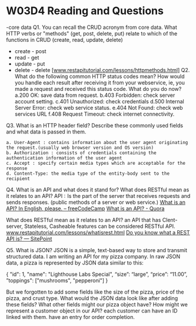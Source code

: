# W03D4 Reading and Questions

-core data
Q1.
You can recall the CRUD acronym from core data. What HTTP verbs or "methods" (get, post, delete, put) relate to which of the functions in CRUD (create, read, update, delete)
- create - post
- read - get
- update - put
- delete - delete
[www.restapitutorial.com/lessons/httpmethods.html]
Q2.
What do the following common HTTP status codes mean? How would you handle each result after receiving it from your webservice, ie, you made a request and received this status code. What do you do now? 
	a.200  OK: save data from request.
	b.403 Forbidden: check server account setting.
	c.401 Unauthorized: check credentials
	d.500 Internal Server Error: check web service status.
	e.404 Not Found: check web services URL
	 f.408  Request Timeout: check internet connectivity.

Q3.
What is an HTTP header field? Describe these commonly used fields and what data is passed in them.

	a. User-Agent : contains information about the user agent originating the request.(usually web browser version and OS version)
	b. Authorization : consists of credentials containing the authentication information of the user agent
	c. Accept : specify certain media types which are acceptable for the response
	d. Content-Type: the media type of the entity-body sent to the recipient

Q4.
What is an API and what does it stand for? What does RESTful mean as it relates to an API?
API :  Is the part of the server that receives requests and sends responses. (public methods of a server or web service.)
[What is an API? In English, please. – freeCodeCamp](https://medium.freecodecamp.org/what-is-an-api-in-english-please-b880a3214a82)
[What is an API? - Quora](https://www.quora.com/What-is-an-API-4?share=1)

What does RESTful mean as it relates to an API?
an API that has Clent-server, Stateless, Casheable features can be considered RESTful API.
www.restapitutorial.com/lessons/whatisrest.html
[Do you know what a REST API is? — SitePoint](https://www.sitepoint.com/developers-rest-api/)

Q5.
What is JSON? 
JSON is a simple, text-based way to store and transmit structured data. 
I am writing an API for my pizza company. In raw JSON data, a pizza is represented by JSON data similar to this:

{ "id": 1, "name": "Lighthouse Labs Special", “size”: “large”, “price”: “11.00”, ”toppings": ["mushrooms", "pepperoni"] }

But we forgotten to add some fields like the size of the pizza, price of the pizza, and crust type. What would the JSON data look like after adding these fields? What other fields might our pizza object have? How might we represent a customer object in our API? 
each customer can have an ID linked with them. have an entry for order completion.